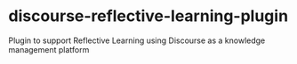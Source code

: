 # discourse-reflective-learning-plugin
Plugin to support Reflective Learning using Discourse as a knowledge management platform
